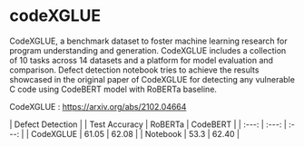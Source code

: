 # codeXGLUE
CodeXGLUE, a benchmark dataset to foster machine learning research for program understanding and generation. CodeXGLUE includes a collection of 10 tasks across 14 datasets and a platform for model evaluation and comparison. Defect detection notebook tries to achieve the results showcased in the original paper of CodeXGLUE for detecting any vulnerable C code using CodeBERT model with RoBERTa baseline.

CodeXGLUE : https://arxiv.org/abs/2102.04664

|             Defect Detection             |
| Test Accuracy | RoBERTa    | CodeBERT    |
| :---:   | :---: | :---: |
| CodeXGLUE | 61.05   | 62.08   |
| Notebook | 53.3   | 62.40   |
